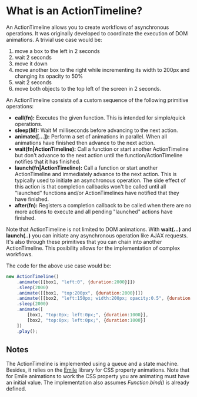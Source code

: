 # What is an ActionTimeline?

An ActionTimeline allows you to create workflows of asynchronous operations. It was originally developed to coordinate the execution of DOM animations. A trivial use case would be:

1. move a box to the left in 2 seconds
2. wait 2 seconds
3. move it down
4. move another box to the right while incrementing its width to 200px and changing its opacity to 50%
5. wait 2 seconds
6. move both objects to the top left of the screen in 2 seconds.

An ActionTimeline consists of a custom sequence of the following primitive operations:

- **call(fn):** Executes the given function. This is intended for simple/quick operations.
- **sleep(M):** Wait M milliseconds before advancing to the next action.
- **animate([...]):** Perform a set of animations in parallel. When all animations have finished then advance to the next action.
- **wait(fn|ActionTimeline):** Call a function or start another ActionTimeline but don't advance to the next action until the function/ActionTimeline notifies that it has finished.
- **launch(fn|ActionTimeline):** Call a function or start another ActionTimeline and immediately advance to the next action. This is typically used to initiate an asynchronous operation. The side effect of this action is that completion callbacks won't be called until all "launched" functions and/or ActionTimelines have notified that they have finished.
- **after(fn):** Registers a completion callback to be called when there are no more actions to execute and all pending "launched" actions have finished.

Note that ActionTimeline is not limited to DOM animations. With **wait(...)** and **launch(..)** you can initiate any asynchronous operation like AJAX requests. It's also through these primitives that you can chain into another ActionTimeline. This posibility allows for the implementation of complex workflows.

The code for the above use case would be:

```js
new ActionTimeline()
    .animate([[box1, "left:0", {duration:2000}]])
    .sleep(2000)
    .animate([[box1, "top:200px", {duration:2000}]])
    .animate([[box2, "left:150px; width:200px; opacity:0.5", {duration:2000}]])
    .sleep(2000)
    .animate([
        [box1, "top:0px; left:0px;", {duration:1000}],
        [box2, "top:0px; left:0px;", {duration:1000}]
    ])
    .play();    
```

## Notes

The ActionTimeline is implemented using a queue and a state machine. Besides, it relies on the [Emile](https://github.com/madrobby/emile) library for CSS property animations. Note that for Emile animations to work the CSS property you are animating must have an initial value. The implementation also assumes *Function.bind()* is already defined.
